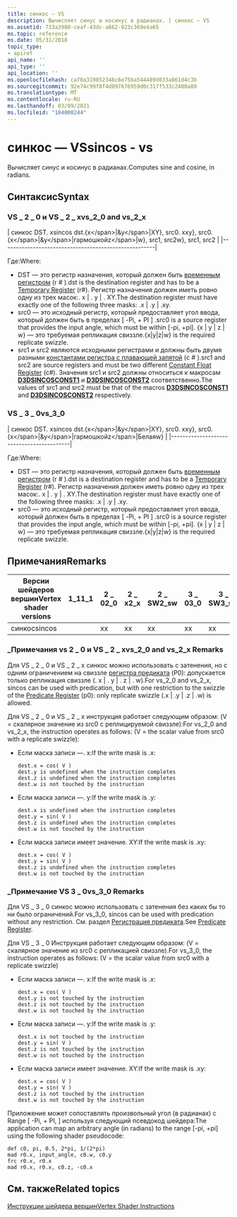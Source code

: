 ```yaml
---
title: синкос — VS
description: Вычисляет синус и косинус в радианах. | синкос — VS
ms.assetid: 733a3980-ceaf-43dc-a862-923c369e4a65
ms.topic: reference
ms.date: 05/31/2018
topic_type:
- apiref
api_name: ''
api_type: ''
api_location: ''
ms.openlocfilehash: ca70a319852346c6e75ba544489d033a861d4c3b
ms.sourcegitcommit: 92e74c99f8f4d097676959d0c317f533c2400a80
ms.translationtype: MT
ms.contentlocale: ru-RU
ms.lasthandoff: 03/09/2021
ms.locfileid: "104000244"
---
```

# <a name="sincos---vs"></a><span data-ttu-id="2f5a2-104">синкос — VS</span><span class="sxs-lookup"><span data-stu-id="2f5a2-104">sincos - vs</span></span>

<span data-ttu-id="2f5a2-105">Вычисляет синус и косинус в радианах.</span><span class="sxs-lookup"><span data-stu-id="2f5a2-105">Computes sine and cosine, in radians.</span></span>

## <a name="syntax"></a><span data-ttu-id="2f5a2-106">Синтаксис</span><span class="sxs-lookup"><span data-stu-id="2f5a2-106">Syntax</span></span>

### <a name="vs_2_0-and-vs_2_x"></a><span data-ttu-id="2f5a2-107">VS \_ 2 \_ 0 и VS \_ 2 \_ x</span><span class="sxs-lookup"><span data-stu-id="2f5a2-107">vs\_2\_0 and vs\_2\_x</span></span>



| <span data-ttu-id="2f5a2-108">синкос DST. x</span><span class="sxs-lookup"><span data-stu-id="2f5a2-108">sincos dst.{x\</span></span>|<span data-ttu-id="2f5a2-109">&</span><span class="sxs-lookup"><span data-stu-id="2f5a2-109">y\</span></span>|<span data-ttu-id="2f5a2-110">XY}, src0. x</span><span class="sxs-lookup"><span data-stu-id="2f5a2-110">xy}, src0.{x\</span></span>|<span data-ttu-id="2f5a2-111">&</span><span class="sxs-lookup"><span data-stu-id="2f5a2-111">y\</span></span>|<span data-ttu-id="2f5a2-112">гармошкой</span><span class="sxs-lookup"><span data-stu-id="2f5a2-112">z\</span></span>|<span data-ttu-id="2f5a2-113">w}, src1, src2</span><span class="sxs-lookup"><span data-stu-id="2f5a2-113">w}, src1, src2</span></span> |
|------------------------------------------------------|



 

<span data-ttu-id="2f5a2-114">Где:</span><span class="sxs-lookup"><span data-stu-id="2f5a2-114">Where:</span></span>

-   <span data-ttu-id="2f5a2-115">DST — это регистр назначения, который должен быть [временным регистром](dx9-graphics-reference-asm-vs-registers-temporary.md) (r \# ).</span><span class="sxs-lookup"><span data-stu-id="2f5a2-115">dst is the destination register and has to be a [Temporary Register](dx9-graphics-reference-asm-vs-registers-temporary.md) (r\#).</span></span> <span data-ttu-id="2f5a2-116">Регистр назначения должен иметь ровно одну из трех масок:. x \| . y \| . XY.</span><span class="sxs-lookup"><span data-stu-id="2f5a2-116">The destination register must have exactly one of the following three masks: .x \| .y \| .xy.</span></span>
-   <span data-ttu-id="2f5a2-117">src0 — это исходный регистр, который предоставляет угол ввода, который должен быть в пределах \[ -Pi, + PI \] .</span><span class="sxs-lookup"><span data-stu-id="2f5a2-117">src0 is a source register that provides the input angle, which must be within \[-pi, +pi\].</span></span> <span data-ttu-id="2f5a2-118">{x \| y \| z \| w} — это требуемая репликация свиззле.</span><span class="sxs-lookup"><span data-stu-id="2f5a2-118">{x\|y\|z\|w} is the required replicate swizzle.</span></span>
-   <span data-ttu-id="2f5a2-119">src1 и src2 являются исходными регистрами и должны быть двумя разными [константами регистра с плавающей запятой](dx9-graphics-reference-asm-vs-registers-constant-float.md) (c \# ).</span><span class="sxs-lookup"><span data-stu-id="2f5a2-119">src1 and src2 are source registers and must be two different [Constant Float Register](dx9-graphics-reference-asm-vs-registers-constant-float.md) (c\#).</span></span> <span data-ttu-id="2f5a2-120">Значения src1 и src2 должны относиться к макросам [**D3DSINCOSCONST1**](/windows/desktop/direct3d9/d3dsincosconst1) и [**D3DSINCOSCONST2**](/windows/desktop/direct3d9/d3dsincosconst2) соответственно.</span><span class="sxs-lookup"><span data-stu-id="2f5a2-120">The values of src1 and src2 must be that of the macros [**D3DSINCOSCONST1**](/windows/desktop/direct3d9/d3dsincosconst1) and [**D3DSINCOSCONST2**](/windows/desktop/direct3d9/d3dsincosconst2) respectively.</span></span>

### <a name="vs_3_0"></a><span data-ttu-id="2f5a2-121">VS \_ 3 \_ 0</span><span class="sxs-lookup"><span data-stu-id="2f5a2-121">vs\_3\_0</span></span>



| <span data-ttu-id="2f5a2-122">синкос DST. x</span><span class="sxs-lookup"><span data-stu-id="2f5a2-122">sincos dst.{x\</span></span>|<span data-ttu-id="2f5a2-123">&</span><span class="sxs-lookup"><span data-stu-id="2f5a2-123">y\</span></span>|<span data-ttu-id="2f5a2-124">XY}, src0. x</span><span class="sxs-lookup"><span data-stu-id="2f5a2-124">xy}, src0.{x\</span></span>|<span data-ttu-id="2f5a2-125">&</span><span class="sxs-lookup"><span data-stu-id="2f5a2-125">y\</span></span>|<span data-ttu-id="2f5a2-126">гармошкой</span><span class="sxs-lookup"><span data-stu-id="2f5a2-126">z\</span></span>|<span data-ttu-id="2f5a2-127">Белая</span><span class="sxs-lookup"><span data-stu-id="2f5a2-127">w}</span></span> |
|------------------------------------------|



 

<span data-ttu-id="2f5a2-128">Где:</span><span class="sxs-lookup"><span data-stu-id="2f5a2-128">Where:</span></span>

-   <span data-ttu-id="2f5a2-129">DST — это регистр назначения, который должен быть [временным регистром](dx9-graphics-reference-asm-vs-registers-temporary.md) (r \# ).</span><span class="sxs-lookup"><span data-stu-id="2f5a2-129">dst is a destination register and has to be a [Temporary Register](dx9-graphics-reference-asm-vs-registers-temporary.md) (r\#).</span></span> <span data-ttu-id="2f5a2-130">Регистр назначения должен иметь ровно одну из трех масок:. x \| . y \| . XY.</span><span class="sxs-lookup"><span data-stu-id="2f5a2-130">The destination register must have exactly one of the following three masks: .x \| .y \| .xy.</span></span>
-   <span data-ttu-id="2f5a2-131">src0 — это исходный регистр, который предоставляет угол ввода, который должен быть в пределах \[ -Pi, + PI \] .</span><span class="sxs-lookup"><span data-stu-id="2f5a2-131">src0 is a source register that provides the input angle, which must be within \[-pi, +pi\].</span></span> <span data-ttu-id="2f5a2-132">{x \| y \| z \| w} — это требуемая репликация свиззле.</span><span class="sxs-lookup"><span data-stu-id="2f5a2-132">{x\|y\|z\|w} is the required replicate swizzle.</span></span>

## <a name="remarks"></a><span data-ttu-id="2f5a2-133">Примечания</span><span class="sxs-lookup"><span data-stu-id="2f5a2-133">Remarks</span></span>



| <span data-ttu-id="2f5a2-134">Версии шейдеров вершин</span><span class="sxs-lookup"><span data-stu-id="2f5a2-134">Vertex shader versions</span></span> | <span data-ttu-id="2f5a2-135">1\_1</span><span class="sxs-lookup"><span data-stu-id="2f5a2-135">1\_1</span></span> | <span data-ttu-id="2f5a2-136">2 \_ 0</span><span class="sxs-lookup"><span data-stu-id="2f5a2-136">2\_0</span></span> | <span data-ttu-id="2f5a2-137">2 \_ x</span><span class="sxs-lookup"><span data-stu-id="2f5a2-137">2\_x</span></span> | <span data-ttu-id="2f5a2-138">2 \_ SW</span><span class="sxs-lookup"><span data-stu-id="2f5a2-138">2\_sw</span></span> | <span data-ttu-id="2f5a2-139">3 \_ 0</span><span class="sxs-lookup"><span data-stu-id="2f5a2-139">3\_0</span></span> | <span data-ttu-id="2f5a2-140">3 \_ SW</span><span class="sxs-lookup"><span data-stu-id="2f5a2-140">3\_sw</span></span> |
|------------------------|------|------|------|-------|------|-------|
| <span data-ttu-id="2f5a2-141">синкос</span><span class="sxs-lookup"><span data-stu-id="2f5a2-141">sincos</span></span>                 |      | <span data-ttu-id="2f5a2-142">x</span><span class="sxs-lookup"><span data-stu-id="2f5a2-142">x</span></span>    | <span data-ttu-id="2f5a2-143">x</span><span class="sxs-lookup"><span data-stu-id="2f5a2-143">x</span></span>    | <span data-ttu-id="2f5a2-144">x</span><span class="sxs-lookup"><span data-stu-id="2f5a2-144">x</span></span>     | <span data-ttu-id="2f5a2-145">x</span><span class="sxs-lookup"><span data-stu-id="2f5a2-145">x</span></span>    | <span data-ttu-id="2f5a2-146">x</span><span class="sxs-lookup"><span data-stu-id="2f5a2-146">x</span></span>     |



 

### <a name="vs_2_0-and-vs_2_x-remarks"></a><span data-ttu-id="2f5a2-147">\_Примечания vs 2 \_ 0 и VS \_ 2 \_ x</span><span class="sxs-lookup"><span data-stu-id="2f5a2-147">vs\_2\_0 and vs\_2\_x Remarks</span></span>

<span data-ttu-id="2f5a2-148">Для VS \_ 2 \_ 0 и VS \_ 2 \_ x синкос можно использовать с затенения, но с одним ограничением на свиззле [регистра предиката](dx9-graphics-reference-asm-vs-registers-predicate.md) (P0): допускается только репликация свиззле (. x \| . y \| . z \| . w).</span><span class="sxs-lookup"><span data-stu-id="2f5a2-148">For vs\_2\_0 and vs\_2\_x, sincos can be used with predication, but with one restriction to the swizzle of the [Predicate Register](dx9-graphics-reference-asm-vs-registers-predicate.md) (p0): only replicate swizzle (.x \| .y \| .z \| .w) is allowed.</span></span>

<span data-ttu-id="2f5a2-149">Для VS \_ 2 \_ 0 и VS \_ 2 \_ x инструкция работает следующим образом: (V = скалярное значение из src0 с реплицируемой свиззле):</span><span class="sxs-lookup"><span data-stu-id="2f5a2-149">For vs\_2\_0 and vs\_2\_x, the instruction operates as follows: (V = the scalar value from src0 with a replicate swizzle):</span></span>

-   <span data-ttu-id="2f5a2-150">Если маска записи —. x:</span><span class="sxs-lookup"><span data-stu-id="2f5a2-150">If the write mask is .x:</span></span>
    ```
    dest.x = cos( V )
    dest.y is undefined when the instruction completes
    dest.z is undefined when the instruction completes
    dest.w is not touched by the instruction
    ```

    

-   <span data-ttu-id="2f5a2-151">Если маска записи —. y:</span><span class="sxs-lookup"><span data-stu-id="2f5a2-151">If the write mask is .y:</span></span>
    ```
    dest.x is undefined when the instruction completes
    dest.y = sin( V )
    dest.z is undefined when the instruction completes
    dest.w is not touched by the instruction
    ```

    

-   <span data-ttu-id="2f5a2-152">Если маска записи имеет значение. XY:</span><span class="sxs-lookup"><span data-stu-id="2f5a2-152">If the write mask is .xy:</span></span>
    ```
    dest.x = cos( V )
    dest.y = sin( V )
    dest.z is undefined when the instruction completes
    dest.w is not touched by the instruction
    ```

    

### <a name="vs_3_0-remarks"></a><span data-ttu-id="2f5a2-153">\_Примечание VS 3 \_ 0</span><span class="sxs-lookup"><span data-stu-id="2f5a2-153">vs\_3\_0 Remarks</span></span>

<span data-ttu-id="2f5a2-154">Для VS \_ 3 \_ 0 синкос можно использовать с затенения без каких бы то ни было ограничений.</span><span class="sxs-lookup"><span data-stu-id="2f5a2-154">For vs\_3\_0, sincos can be used with predication without any restriction.</span></span> <span data-ttu-id="2f5a2-155">См. раздел [Регистрация предиката](dx9-graphics-reference-asm-vs-registers-predicate.md).</span><span class="sxs-lookup"><span data-stu-id="2f5a2-155">See [Predicate Register](dx9-graphics-reference-asm-vs-registers-predicate.md).</span></span>

<span data-ttu-id="2f5a2-156">Для VS \_ 3 \_ 0 Инструкция работает следующим образом: (V = скалярное значение из src0 с репликацией свиззле).</span><span class="sxs-lookup"><span data-stu-id="2f5a2-156">For vs\_3\_0, the instruction operates as follows: (V = the scalar value from src0 with a replicate swizzle)</span></span>

-   <span data-ttu-id="2f5a2-157">Если маска записи —. x:</span><span class="sxs-lookup"><span data-stu-id="2f5a2-157">If the write mask is .x:</span></span>
    ```
    dest.x = cos( V )
    dest.y is not touched by the instruction
    dest.z is not touched by the instruction
    dest.w is not touched by the instruction
    ```

    

-   <span data-ttu-id="2f5a2-158">Если маска записи —. y:</span><span class="sxs-lookup"><span data-stu-id="2f5a2-158">If the write mask is .y:</span></span>
    ```
    dest.x is not touched by the instruction
    dest.y = sin( V )
    dest.z is not touched by the instruction
    dest.w is not touched by the instruction
    ```

    

-   <span data-ttu-id="2f5a2-159">Если маска записи имеет значение. XY:</span><span class="sxs-lookup"><span data-stu-id="2f5a2-159">If the write mask is .xy:</span></span>
    ```
    dest.x = cos( V )
    dest.y = sin( V )
    dest.z is not touched by the instruction
    dest.w is not touched by the instruction
    ```

    

<span data-ttu-id="2f5a2-160">Приложение может сопоставлять произвольный угол (в радианах) с Range \[ -Pi, + PI, \] используя следующий псевдокод шейдера:</span><span class="sxs-lookup"><span data-stu-id="2f5a2-160">The application can map an arbitrary angle (in radians) to the range \[-pi, +pi\] using the following shader pseudocode:</span></span>


```
def c0, pi, 0.5, 2*pi, 1/(2*pi)
mad r0.x, input_angle, c0.w, c0.y
frc r0.x, r0.x
mad r0.x, r0.x, c0.z, -c0.x
```



## <a name="related-topics"></a><span data-ttu-id="2f5a2-161">См. также</span><span class="sxs-lookup"><span data-stu-id="2f5a2-161">Related topics</span></span>

<dl> <dt>

[<span data-ttu-id="2f5a2-162">Инструкции шейдера вершин</span><span class="sxs-lookup"><span data-stu-id="2f5a2-162">Vertex Shader Instructions</span></span>](dx9-graphics-reference-asm-vs-instructions.md)
</dt> </dl>

 

 

